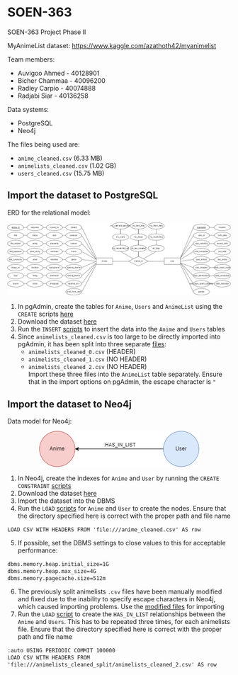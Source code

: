 # SOEN-363
SOEN-363 Project Phase II

MyAnimeList dataset: https://www.kaggle.com/azathoth42/myanimelist

Team members:
- Auvigoo Ahmed - 40128901
- Bicher Chammaa - 40096200
- Radley Carpio - 40074888
- Radjabi Siar - 40136258

Data systems:
- PostgreSQL
- Neo4j

The files being used are:
- `anime_cleaned.csv` (6.33 MB)
- `animelists_cleaned.csv` (1.02 GB)
- `users_cleaned.csv` (15.75 MB)


## Import the dataset to PostgreSQL

ERD for the relational model:
<p align="center">
<img src="https://github.com/auvigoo20/SOEN-363/blob/main/Diagrams/MyAnimeList_ERD.png" />
</p>

1. In pgAdmin, create the tables for `Anime`, `Users` and `AnimeList` using the `CREATE` scripts [here](https://github.com/auvigoo20/SOEN-363/tree/main/Postgres%20Scripts)
2. Download the dataset [here](https://www.dropbox.com/sh/odgx8qew37st1sb/AAD0-8OxngY6YXAtmUIrlDt5a?dl=0) 
3. Run the `INSERT` [scripts](https://github.com/auvigoo20/SOEN-363/tree/main/Postgres%20Scripts) to insert the data into the `Anime` and `Users` tables
4. Since `animelists_cleaned.csv` is too large to be directly imported into pgAdmin, it has been split into three separate [files](https://www.dropbox.com/s/e7zh0w7cuuwoadl/animelists_cleaned_split.zip?dl=0):
      * `animelists_cleaned_0.csv` (HEADER)
      * `animelists_cleaned_1.csv` (NO HEADER)
      * `animelists_cleaned_2.csv` (NO HEADER)
<br/>Import these three files into the `AnimeList` table separately. Ensure that in the import options on pgAdmin, the escape character is `"`

## Import the dataset to Neo4j

Data model for Neo4j:
<p align="center">
<img src="https://github.com/auvigoo20/SOEN-363/blob/main/Diagrams/MyAnimeList_neo4j.png" />
</p>

1. In Neo4j, create the indexes for `Anime` and `User` by running the `CREATE CONSTRAINT` [scripts](https://github.com/auvigoo20/SOEN-363/tree/main/Neo4j%20Scripts)
2. Download the dataset [here](https://www.dropbox.com/sh/odgx8qew37st1sb/AAD0-8OxngY6YXAtmUIrlDt5a?dl=0) 
3. Import the dataset into the DBMS
4. Run the `LOAD` [scripts](https://github.com/auvigoo20/SOEN-363/tree/main/Neo4j%20Scripts) for `Anime` and `User` to create the nodes. Ensure that the directory specified here    is correct with the proper path and file name
```
LOAD CSV WITH HEADERS FROM 'file:///anime_cleaned.csv' AS row
```
5. If possible, set the DBMS settings to close values to this for acceptable performance:
```
dbms.memory.heap.initial_size=1G
dbms.memory.heap.max_size=4G
dbms.memory.pagecache.size=512m
```
6. The previously split animelists `.csv` files have been manually modified and fixed due to the inability to specify escape characters in Neo4j, which caused importing problems. Use the [modified files](https://www.dropbox.com/s/jhz7c3gauo6vv57/animelists_cleaned_split_neo4j_fixed.zip?dl=0) for importing
7. Run the `LOAD` [script](https://github.com/auvigoo20/SOEN-363/blob/main/Neo4j%20Scripts/DDL/LOAD_HAS_IN_LIST.cypher) to create the `HAS_IN_LIST` relationships between the `Anime` and `Users`. This has to be repeated three times, for each animelists file. Ensure that the directory specified here is correct with the proper path and file name
```
:auto USING PERIODIC COMMIT 100000
LOAD CSV WITH HEADERS FROM 'file:///animelists_cleaned_split/animelists_cleaned_2.csv' AS row
```
